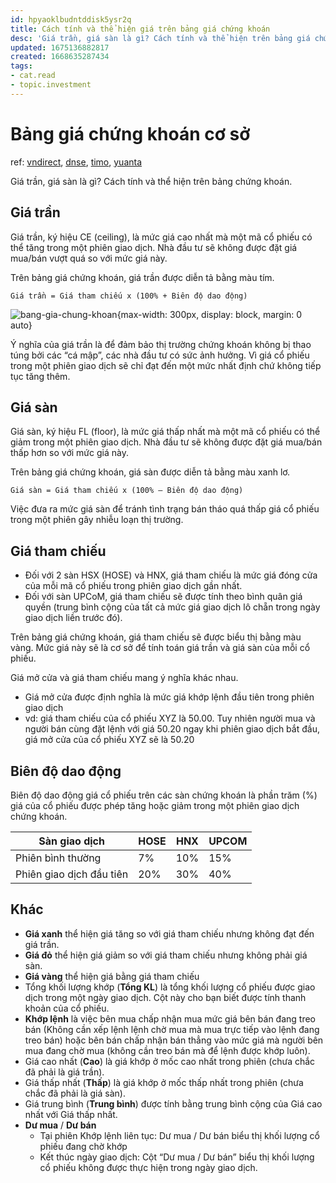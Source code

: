 ```yaml
---
id: hpyaoklbudntddisk5ysr2q
title: Cách tính và thể hiện giá trên bảng giá chứng khoán
desc: 'Giá trần, giá sàn là gì? Cách tính và thể hiện trên bảng giá chứng khoán'
updated: 1675136882817
created: 1668635287434
tags:
- cat.read
- topic.investment
---
```

# Bảng giá chứng khoán cơ sở

ref: [vndirect](https://www.vndirect.com.vn/kien-thuc-co-ban/huong-dan-cach-doc-bang-gia-chung-khoan-co-so/), [dnse](https://banggia.dnse.com.vn/cach-doc-bang-gia/gia-tran-gia-san-gia-tham-chieu-la-gi), [timo](https://timo.vn/blogs/gia-tran-gia-san-la-gi/), [yuanta](https://yuanta.com.vn/tin-tuc/gia-tran-gia-san-gia-tham-chieu-la-gi-cach-tinh-nhu-the-nao)

Giá trần, giá sàn là gì? Cách tính và thể hiện trên bảng chứng khoán.

## Giá trần

Giá trần, ký hiệu CE (ceiling), là mức giá cao nhất mà một mã cổ phiếu có thể tăng trong một phiên giao dịch. Nhà đầu tư sẽ không được đặt giá mua/bán vượt quá so với mức giá này.

Trên bảng giá chứng khoán, giá trần được diễn tả bằng màu tím.

`Giá trần = Giá tham chiếu x (100% + Biên độ dao động)`

![bang-gia-chung-khoan](https://yuanta.com.vn/wp-content/uploads/2022/08/gia-tran-gia-san-gia-tham-chieu-la-gi-4.jpg){max-width: 300px, display: block, margin: 0 auto}

Ý nghĩa của giá trần là để đảm bảo thị trường chứng khoán không bị thao túng bởi các “cá mập”, các nhà đầu tư có sức ảnh hưởng. Vì giá cổ phiếu trong một phiên giao dịch sẽ chỉ đạt đến một mức nhất định chứ không tiếp tục tăng thêm.

## Giá sàn

Giá sàn, ký hiệu FL (floor), là mức giá thấp nhất mà một mã cổ phiếu có thể giảm trong một phiên giao dịch. Nhà đầu tư sẽ không được đặt giá mua/bán thấp hơn so với mức giá này.

Trên bảng giá chứng khoán, giá sàn được diễn tả bằng màu xanh lơ.

`Giá sàn = Giá tham chiếu x (100% – Biên độ dao động)`

Việc đưa ra mức giá sàn để tránh tình trạng bán tháo quá thấp giá cổ phiếu trong một phiên gây nhiễu loạn thị trường.

## Giá tham chiếu

- Đối với 2 sàn HSX (HOSE) và HNX, giá tham chiếu là mức giá đóng cửa của mỗi mã cổ phiếu trong phiên giao dịch gần nhất.
- Đối với sàn UPCoM, giá tham chiếu sẽ được tính theo bình quân giá quyền (trung bình cộng của tất cả mức giá giao dịch lô chẵn trong ngày giao dịch liền trước đó).

Trên bảng giá chứng khoán, giá tham chiếu sẽ được biểu thị bằng màu vàng. Mức giá này sẽ là cơ sở để tính toán giá trần và giá sàn của mỗi cổ phiếu.

Giá mở cửa và giá tham chiếu mang ý nghĩa khác nhau.
- Giá mở cửa được định nghĩa là mức giá khớp lệnh đầu tiên trong phiên giao dịch
- vd: giá tham chiếu của cổ phiếu XYZ là 50.00. Tuy nhiên người mua và người bán cùng đặt lệnh với giá 50.20 ngay khi phiên giao dịch bắt đầu, giá mở cửa của cổ phiếu XYZ sẽ là 50.20

## Biên độ dao động

Biên độ dao động giá cổ phiếu trên các sàn chứng khoán là phần trăm (%) giá của cổ phiếu được phép tăng hoặc giảm trong một phiên giao dịch chứng khoán.

| Sàn giao dịch | HOSE | HNX | UPCOM |
|---|---|---|---|
| Phiên bình thường | 7% | 10% | 15% |
| Phiên giao dịch đầu tiên | 20% | 30% | 40% |

## Khác

- **Giá xanh** thể hiện giá tăng so với giá tham chiếu nhưng không đạt đến giá trần.
- **Giá đỏ** thể hiện giá giảm so với giá tham chiếu nhưng không phải giá sàn.
- **Giá vàng** thể hiện giá bằng giá tham chiếu
- Tổng khối lượng khớp (**Tổng KL**) là tổng khối lượng cổ phiếu được giao dịch trong một ngày giao dịch. Cột này cho bạn biết được tính thanh khoản của cổ phiếu.
- **Khớp lệnh** là việc bên mua chấp nhận mua mức giá bên bán đang treo bán (Không cần xếp lệnh lệnh chờ mua mà mua trực tiếp vào lệnh đang treo bán) hoặc bên bán chấp nhận bán thẳng vào mức giá mà người bên mua đang chờ mua (không cần treo bán mà để lệnh được khớp luôn).
- Giá cao nhất (**Cao**) là giá khớp ở mốc cao nhất trong phiên (chưa chắc đã phải là giá trần).
- Giá thấp nhất (**Thấp**) là giá khớp ở mốc thấp nhất trong phiên (chưa chắc đã phải là giá sàn).
- Giá trung bình (**Trung bình**) được tính bằng trung bình cộng của Giá cao nhất với Giá thấp nhất.
- **Dư mua** / **Dư bán**
    - Tại phiên Khớp lệnh liên tục: Dư mua / Dư bán biểu thị khối lượng cổ phiếu đang chờ khớp
    - Kết thúc ngày giao dịch: Cột “Dư mua / Dư bán” biểu thị khối lượng cổ phiếu không được thực hiện trong ngày giao dịch.